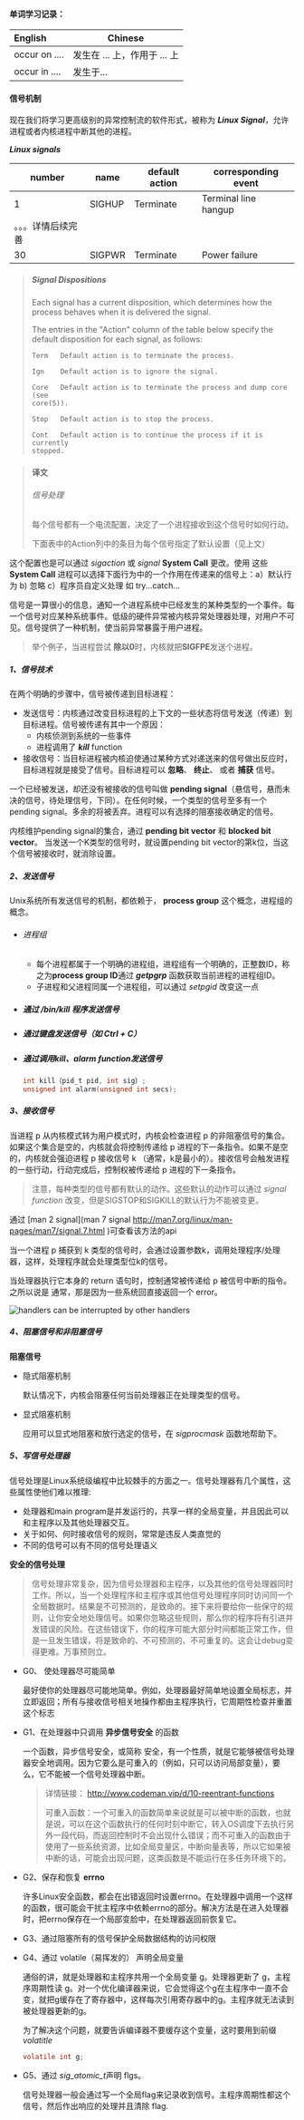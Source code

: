 #### 单词学习记录：

| English       | Chinese                      |
| :------------ | ---------------------------- |
| occur on .... | 发生在 ... 上，作用于 ... 上 |
| occur in .... | 发生于...                    |

#### 信号机制

现在我们将学习更高级别的异常控制流的软件形式，被称为 ***Linux    Signal***，允许进程或者内核进程中断其他的进程。

***Linux signals***

| number             | name   | default action | corresponding event  |
| ------------------ | ------ | -------------- | -------------------- |
| 1                  | SIGHUP | Terminate      | Terminal line hangup |
| 。。。详情后续完善 |        |                |                      |
| 30                 | SIGPWR | Terminate      | Power failure        |

[man 7 signal]: http://man7.org/linux/man-pages/man7/signal.7.html

> ##### Signal Dispositions
>
> Each signal has a current disposition, which determines how the process behaves when it is delivered the signal.
>
> The entries in the "Action" column of the table below specify the default disposition for each signal, as follows:
> ```shell
> Term   Default action is to terminate the process.
> 
> Ign    Default action is to ignore the signal.
> 
> Core   Default action is to terminate the process and dump core (see
> core(5)).
> 
> Stop   Default action is to stop the process.
> 
> Cont   Default action is to continue the process if it is currently
> stopped.
> ```

> #### 译文
>
> ###### 信号处理
>
> 每个信号都有一个电流配置，决定了一个进程接收到这个信号时如何行动。
>
> 下面表中的Action列中的条目为每个信号指定了默认设置（见上文）

这个配置也是可以通过 *sigaction* 或 *signal* **System Call**  更改。使用 这些**System Call** 进程可以选择下面行为中的一个作用在传递来的信号上：a）默认行为 b) 忽略 c）程序员自定义处理 如 try...catch...

信号是一算很小的信息，通知一个进程系统中已经发生的某种类型的一个事件。每一个信号对应某种系统事件。低级的硬件异常被内核异常处理器处理，对用户不可见。信号提供了一种机制，使当前异常暴露于用户进程。

> 举个例子，当进程尝试 **除以0**时，内核就把**SIGFPE**发送个进程。

##### 1、信号技术

在两个明确的步骤中，信号被传递到目标进程：

- 发送信号：内核通过改变目标进程的上下文的一些状态将信号发送（传递）到目标进程。信号被传递有其中一个原因：
  - 内核侦测到系统的一些事件
  - 进程调用了 ***kill*** function
- 接收信号：当目标进程被内核迫使通过某种方式对递送来的信号做出反应时，目标进程就是接受了信号。目标进程可以 **忽略**、 **终止**、 或者 **捕获** 信号。

一个已经被发送，却还没有被接收的信号叫做 **pending signal**（悬信号，悬而未决的信号，待处理信号，下同）。在任何时候，一个类型的信号至多有一个 pending signal。多余的将被丢弃。进程可以有选择的阻塞接收确定的信号。

内核维护pending signal的集合，通过 **pending bit vector** 和 **blocked bit vector**。 当发送一个K类型的信号时，就设置pending bit vector的第k位，当这个信号被接收时，就消除设置。

##### 2、发送信号

Unix系统所有发送信号的机制，都依赖于， **process group** 这个概念，进程组的概念。

- ###### 进程组

  - 每个进程都属于一个明确的进程组，进程组有一个明确的，正整数ID，称之为**process group ID**通过 ***getpgrp*** 函数获取当前进程的进程组ID。
  - 子进程和父进程同属一个进程组，可以通过 *setpgid* 改变这一点

- ##### 通过 **/bin/kill** 程序发送信号

- ##### 通过键盘发送信号（如 Ctrl + C）

- ##### 通过调用*kill、alarm function*发送信号

  ```c
  int kill（pid_t pid, int sig）;
  unsigned int alarm(unsigned int secs);
  ```



##### 3、接收信号

当进程 p 从内核模式转为用户模式时，内核会检查进程 p 的非阻塞信号的集合。如果这个集合是空的，内核就会将控制传递给 p 进程的下一条指令。如果不是空的，内核就会强迫进程 p 接收信号 k （通常，k是最小的）。接收信号会触发进程的一些行动，行动完成后，控制权被传递给 p 进程的下一条指令。

> 注意，每种类型的信号都有默认的动作。这些默认的动作可以通过 *signal function* 改变，但是SIGSTOP和SIGKILL的默认行为不能被变更。

通过 [man 2 signal](man 7 signal http://man7.org/linux/man-pages/man7/signal.7.html )可查看该方法的api

当一个进程 p 捕获到 k 类型的信号时，会通过设置参数k，调用处理程序/处理器，这样，处理程序就会处理类型位k的信号。

当处理器执行它本身的 return 语句时，控制通常被传递给 p 被信号中断的指令。之所以说是 通常，那是因为一些系统回直接返回一个 error。

![handlers can be interrupted by other handlers](pics/1.png)

##### 4、阻塞信号和非阻塞信号

**阻塞信号**

 - 隐式阻塞机制

   默认情况下，内核会阻塞任何当前处理器正在处理类型的信号。

 - 显式阻塞机制

   应用可以显式地阻塞和放行选定的信号，在 *sigprocmask* 函数地帮助下。

##### 5、写信号处理器

信号处理是Linux系统级编程中比较棘手的方面之一。信号处理器有几个属性，这些属性使他们难以推理:

- 处理器和main program是并发运行的，共享一样的全局变量，并且因此可以和主程序以及其他处理器交互。
- 关于如何、何时接收信号的规则，常常是违反人类直觉的
- 不同的信号可以有不同的信号处理语义

**安全的信号处理**

> 信号处理非常复杂，因为信号处理器和主程序，以及其他的信号处理器同时工作。所以，当一个处理程序和主程序或其他信号处理程序同时访问同一个全局数据时。结果是不可预测的，是致命的。接下来将要给你一些保守的规则，让你安全地处理信号。如果你忽略这些规则，那么你的程序将有引进并发错误的风险。在这些错误下，你的程序可能大部分时间都能正常工作，但是一旦发生错误，将是致命的、不可预测的、不可重复的。这会让debug变得更难。万事预则立。

- G0、 使处理器尽可能简单

  最好使你的处理器尽可能地简单。例如，处理器最好简单地设置全局标志，并立即返回；所有与接收信号相关地操作都由主程序执行，它周期性检查并重置这个标志

- G1、在处理器中只调用 **异步信号安全** 的函数

  一个函数，异步信号安全，或简称 安全，有一个性质，就是它能够被信号处理器安全地调用。因为它要么是可重入的（例如，只可以访问局部变量），要么，它不能被一个信号处理器中断。

  > 详情链接： http://www.codeman.vip/d/10-reentrant-functions
  >
  > 可重入函数：一个可重入的函数简单来说就是可以被中断的函数，也就是说，可以在这个函数执行的任何时刻中断它，转入OS调度下去执行另外一段代码，而返回控制时不会出现什么错误；而不可重入的函数由于使用了一些系统资源，比如全局变量区，中断向量表等，所以它如果被中断的话，可能会出现问题，这类函数是不能运行在多任务环境下的。

- G2、保存和恢复 **errno**

  许多Linux安全函数，都会在出错返回时设置errno。在处理器中调用一个这样的函数，很可能会干扰主程序中依赖errno的部分。解决方法是在进入处理器时，把errno保存在一个局部变脸中，在处理器返回前恢复它。

- G3、通过阻塞所有的信号保护全局数据结构的访问权限

- G4、通过 volatile（易挥发的） 声明全局变量

  通俗的讲，就是处理器和主程序共用一个全局变量 g。处理器更新了 g，主程序周期性读 g。对一个优化编译器来说，它会觉得这个g在主程序中一直不会变，就把g缓存在了寄存器中，这样每次引用寄存器中的g。主程序就无法读到被处理器更新的g。

  为了解决这个问题，就要告诉编译器不要缓存这个变量，这时要用到前缀 *volatitle*

  ```c
  volatile int g;
  ```

- G5、通过 *sig_atomic_t*声明 flgs。

  信号处理器一般会通过写一个全局flag来记录收到信号。主程序周期性都这个信号，然后作出响应的处理并且清除 flag.



















